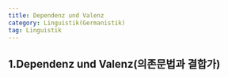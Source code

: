 ```yaml
---
title: Dependenz und Valenz
category: Linguistik(Germanistik)
tag: Linguistik
---
```


## 1\.Dependenz und Valenz(의존문법과 결합가)
